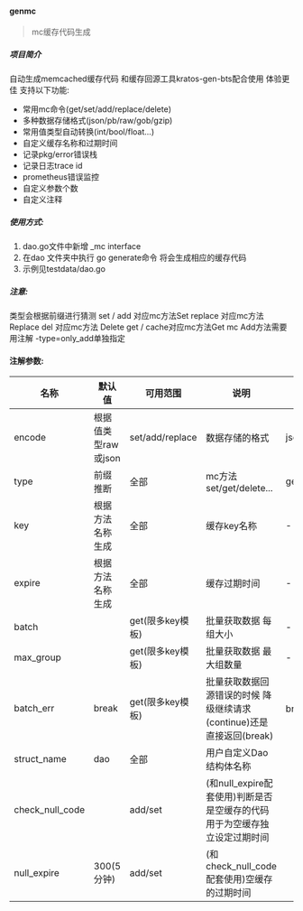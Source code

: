 
#### genmc

> mc缓存代码生成

##### 项目简介

自动生成memcached缓存代码 和缓存回源工具kratos-gen-bts配合使用 体验更佳
支持以下功能:
- 常用mc命令(get/set/add/replace/delete)
- 多种数据存储格式(json/pb/raw/gob/gzip)
- 常用值类型自动转换(int/bool/float...)
- 自定义缓存名称和过期时间
- 记录pkg/error错误栈
- 记录日志trace id
- prometheus错误监控
- 自定义参数个数
- 自定义注释

##### 使用方式:
1. dao.go文件中新增 _mc interface
2. 在dao 文件夹中执行 go generate命令 将会生成相应的缓存代码
3. 示例见testdata/dao.go

##### 注意:
类型会根据前缀进行猜测
set / add 对应mc方法Set
replace 对应mc方法 Replace
del 对应mc方法 Delete
get / cache对应mc方法Get
mc Add方法需要用注解 -type=only_add单独指定

#### 注解参数:
| 名称        | 默认值              | 可用范围         | 说明                                                         | 可选值                       | 示例                       |
| ----------- | ------------------- | ---------------- | ------------------------------------------------------------ | ---------------------------- | -------------------------- |
| encode      | 根据值类型raw或json | set/add/replace  | 数据存储的格式                                               | json/pb/raw/gob/gzip         | json 或 json\|gzip 或gob等 |
| type        | 前缀推断            | 全部             | mc方法 set/get/delete...                                     | get/set/del/replace/only_add | get 或 replace 等          |
| key         | 根据方法名称生成    | 全部             | 缓存key名称                                                  | -                            | demoKey                 |
| expire      | 根据方法名称生成    | 全部             | 缓存过期时间                                                 | -                            | d.demoExpire            |
| batch       |                     | get(限多key模板) | 批量获取数据 每组大小                                        | -                            | 100                        |
| max_group   |                     | get(限多key模板) | 批量获取数据 最大组数量                                      | -                            | 10                         |
| batch_err   | break               | get(限多key模板) | 批量获取数据回源错误的时候 降级继续请求(continue)还是直接返回(break) | break 或 continue            | continue                   |
| struct_name | dao                 | 全部             | 用户自定义Dao结构体名称                                      |                              | MemcacheDao                |
|check_null_code||add/set|(和null_expire配套使用)判断是否是空缓存的代码 用于为空缓存独立设定过期时间||$.ID==-1 或者 $=="-1"等|
|null_expire|300(5分钟)|add/set|(和check_null_code配套使用)空缓存的过期时间||d.nullExpire|